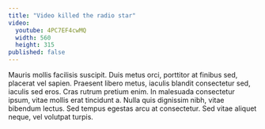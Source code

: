 ```yaml
---
title: "Video killed the radio star"
video: 
  youtube: 4PC7EF4cwMQ
  width: 560
  height: 315
published: false
---
```


Mauris mollis facilisis suscipit. Duis metus orci, porttitor at finibus sed, placerat vel sapien. Praesent libero metus, iaculis blandit consectetur sed, iaculis sed eros. Cras rutrum pretium enim. In malesuada consectetur ipsum, vitae mollis erat tincidunt a. Nulla quis dignissim nibh, vitae bibendum lectus. Sed tempus egestas arcu at consectetur. Sed vitae aliquet neque, vel volutpat turpis.
